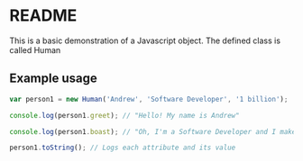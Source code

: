 # README
This is a basic demonstration of a Javascript object. The defined class is called Human

## Example usage
```javascript
var person1 = new Human('Andrew', 'Software Developer', '1 billion');

console.log(person1.greet); // "Hello! My name is Andrew"

console.log(person1.boast); // "Oh, I'm a Software Developer and I make $1 billion"

person1.toString(); // Logs each attribute and its value
```
